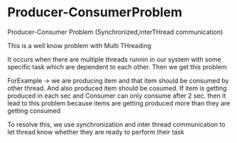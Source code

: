 # Producer-ConsumerProblem
Producer-Consumer Problem
(Synchronized,interTHread communication)

This is a well know problem with Multi THreading

It occurs when there are multiple threads runnin in our system with some specific task which are dependent to each other. Then we get this problem

ForExample -> we are producing item and that item should be consumed by other thread. And also produced item should be cosumed. If item is getting produced in each sec and Consumer can only consume after 2 sec. then it lead to this problem because items are getting produced more than they are getting consumed

To resolve this, we use synchronization and inter thread communication to let thread know whether they are ready to perform their task
